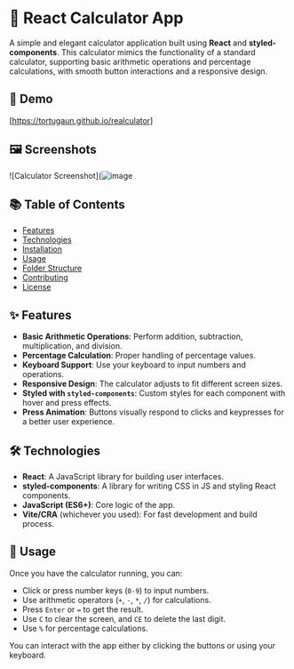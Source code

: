 # 📱 React Calculator App

A simple and elegant calculator application built using **React** and **styled-components**. This calculator mimics the functionality of a standard calculator, supporting basic arithmetic operations and percentage calculations, with smooth button interactions and a responsive design.

## 🚀 Demo

[https://tortugaun.github.io/realculator]

## 🖼️ Screenshots

![Calculator Screenshot](![image](https://github.com/user-attachments/assets/f226f9b5-be14-455b-a386-55d0273d80d5)
  


## 📚 Table of Contents

- [Features](#features)
- [Technologies](#technologies)
- [Installation](#installation)
- [Usage](#usage)
- [Folder Structure](#folder-structure)
- [Contributing](#contributing)
- [License](#license)

## ✨ Features

- **Basic Arithmetic Operations**: Perform addition, subtraction, multiplication, and division.
- **Percentage Calculation**: Proper handling of percentage values.
- **Keyboard Support**: Use your keyboard to input numbers and operations.
- **Responsive Design**: The calculator adjusts to fit different screen sizes.
- **Styled with `styled-components`**: Custom styles for each component with hover and press effects.
- **Press Animation**: Buttons visually respond to clicks and keypresses for a better user experience.

## 🛠️ Technologies

- **React**: A JavaScript library for building user interfaces.
- **styled-components**: A library for writing CSS in JS and styling React components.
- **JavaScript (ES6+)**: Core logic of the app.
- **Vite/CRA** (whichever you used): For fast development and build process.

## 📖 Usage

Once you have the calculator running, you can:

- Click or press number keys (`0-9`) to input numbers.
- Use arithmetic operators (`+`, `-`, `*`, `/`) for calculations.
- Press `Enter` or `=` to get the result.
- Use `C` to clear the screen, and `CE` to delete the last digit.
- Use `%` for percentage calculations.
  
You can interact with the app either by clicking the buttons or using your keyboard.
